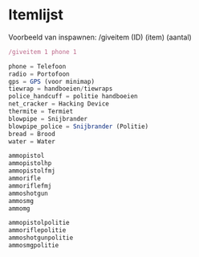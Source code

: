 # Itemlijst

Voorbeeld van inspawnen: /giveitem (ID) (item) (aantal)

``` ts title="Voorbeeld_van_inspawnen"
/giveitem 1 phone 1
```

``` ts title="Communicatie_en_dergelijke"
phone = Telefoon
radio = Portofoon
gps = GPS (voor minimap)
tiewrap = handboeien/tiewraps
police_handcuff = politie handboeien 
net_cracker = Hacking Device
thermite = Termiet
blowpipe = Snijbrander
blowpipe_police = Snijbrander (Politie)
bread = Brood
water = Water
```

``` ts title="Normale_Ammo"
ammopistol
ammopistolhp
ammopistolfmj
ammorifle
ammoriflefmj
ammoshotgun
ammosmg
ammomg
```

``` ts title="Politie_Ammo"
ammopistolpolitie
ammoriflepolitie
ammoshotgunpolitie
ammosmgpolitie
```
